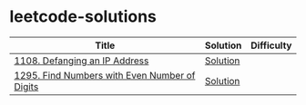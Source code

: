 # leetcode-solutions

| Title | Solution | Difficulty |
| ----- | -------- | ---------- |
|[1108. Defanging an IP Address](https://leetcode.com/problems/defanging-an-ip-address/) | [Solution](./algorithms/defanging_an_ip_address.rb)
|[1295. Find Numbers with Even Number of Digits](https://leetcode.com/problems/find-numbers-with-even-number-of-digits/) | [Solution](./algorithms/find_numbers_with_even_number_of_digits.rb)
